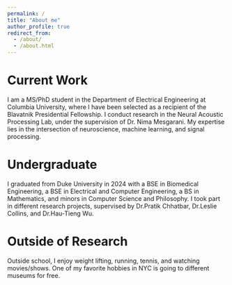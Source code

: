 ```yaml
---
permalink: /
title: "About me"
author_profile: true
redirect_from: 
  - /about/
  - /about.html
---
```


Current Work
======
I am a MS/PhD student in the Department of Electrical Engineering at Columbia University, where I have been selected as a recipient of the Blavatnik Presidential Fellowship. I conduct research in the Neural Acoustic Processing Lab, under the supervision of Dr. Nima Mesgarani. My expertise lies in the intersection of neuroscience, machine learning, and signal processing.

Undergraduate
======
I graduated from Duke University in 2024 with a BSE in Biomedical Engineering, a BSE in Electrical and Computer Engineering, a BS in Mathematics, and minors in Computer Science and Philosophy. I took part in different research projects, supervised by Dr.Pratik Chhatbar, Dr.Leslie Collins, and Dr.Hau-Tieng Wu.

Outside of Research
======
Outside school, I enjoy weight lifting, running, tennis, and watching movies/shows. One of my favorite hobbies in NYC is going to different museums for free.
